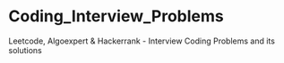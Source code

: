# Coding_Interview_Problems
Leetcode, Algoexpert &amp; Hackerrank - Interview Coding Problems and its solutions
